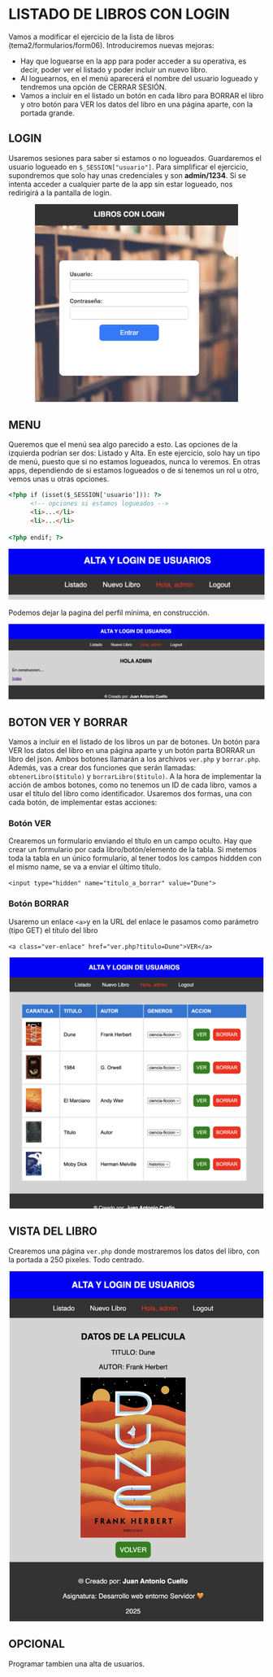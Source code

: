 # LISTADO DE LIBROS CON LOGIN  

Vamos a modificar el ejercicio de la lista de libros (tema2/formularios/form06). Introduciremos nuevas mejoras:
- Hay que loguearse en la app para poder acceder a su operativa, es decir, poder ver el listado y poder incluir un nuevo libro. 
- Al loguearnos, en el menú aparecerá el nombre del usuario logueado y tendremos una opción de CERRAR SESIÓN.
- Vamos a incluir en el listado un botón en cada libro para BORRAR el libro y otro botón para VER los datos del libro en una página aparte, con la portada grande. 


## LOGIN
Usaremos sesiones para saber si estamos o no logueados. Guardaremos el usuario logueado en `$_SESSION["usuario"]`. Para simplificar el ejercicio, supondremos que solo hay unas credenciales y son **admin/1234**. Si se intenta acceder a cualquier parte de la app sin estar logueado, nos redirigirá a la pantalla de login.

<div style="text-align:center"><img src="./imagenes/login.png" width="400px"></div>


## MENU
Queremos que el menú sea algo parecido a esto. Las opciones de la izquierda podrían ser dos: Listado y Alta. En este ejercicio, solo hay un tipo de menú, puesto que si no estamos logueados, nunca lo veremos. En otras apps, dependiendo de si estamos logueados o de si tenemos un rol u otro, vemos unas u otras opciones. 

```html
<?php if (isset($_SESSION['usuario'])): ?>
      <!-- opciones si estamos logueados --> 
      <li>...</li>
      <li>...</li>
    
<?php endif; ?>
```

![menu_con_login](./imagenes/menu.png)

Podemos dejar la pagina del perfil mínima, en construcción.

![menu_con_login](./imagenes/perfil.png)



## BOTON VER Y BORRAR
Vamos a incluir en el listado de los libros un par de botones. Un botón para VER los datos del libro en una página aparte y un botón parta BORRAR un libro del json. Ambos botones llamarán a los archivos `ver.php` y `borrar.php`. Además, vas a crear dos funciones que serán llamadas: `obtenerLibro($titulo)` y `borrarLibro($titulo)`. A la hora de implementar la acción de ambos botones, como no tenemos un ID de cada libro, vamos a usar el título del libro como identificador. Usaremos dos formas, una con cada botón, de implementar estas acciones:

### Botón VER
Crearemos un formulario enviando el título en un campo oculto. Hay que crear un formulario por cada libro/botón/elemento de la tabla. Si metemos toda la tabla en un único formulario, al tener todos los campos hiddden con el mismo name, se va a enviar el último título. 

`<input type="hidden" name="titulo_a_borrar" value="Dune">`


### Botón BORRAR
Usaremo un enlace `<a>`y en la URL del enlace le pasamos como parámetro (tipo GET) el título del libro 

`<a class="ver-enlace" href="ver.php?titulo=Dune">VER</a>`


<div style="text-align:center"><img src="./imagenes/listado.png" width="500px"></div>




## VISTA DEL LIBRO
Crearemos una página `ver.php` donde mostraremos los datos del libro, con la portada a 250 pixeles. Todo centrado.


<div style="text-align:center"><img src="./imagenes/ver.png" width="500px"></div>

## OPCIONAL
Programar tambien una alta de usuarios. 



